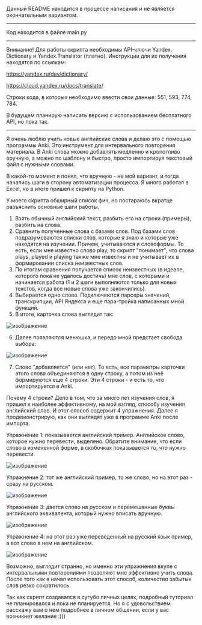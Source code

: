 Данный README находится в процессе написания и не является окончательным вариантом.

***

Код находится в файле main.py

***

Внимание! Для работы скрипта необходимы API-ключи Yandex. Dictionary и Yandex.Translator (платно). Инструкции для их получения находятся по ссылкам:

https://yandex.ru/dev/dictionary/

https://cloud.yandex.ru/docs/translate/

Строки кода, в которых необходимо ввести свои данные: 551, 593, 774, 784.

В будущем планирую написать версию с использованием бесплатного API, но пока так.

***

Я очень люблю учить новые английские слова и делаю это с помощью программы Anki. Это инструмент для интервального повторения материала. В Anki слова можно добавлять медленно и кропотливо вручную, а можно по шаблону и быстро, просто импортируя текстовый файл с нужными словами.

В какой-то момент я понял, что вручную - не мой вариант, и тогда начались шаги в сторону автоматизации процесса. Я много работал в Excel, но в итоге пришел к скрипту на Python.

У моего скрипта обширный список фич, но постараюсь вкратце разъяснить основные шаги работы.

1. Взять обычный английский текст, разбить его на строки (примеры), разбить на слова.
2. Сравнить полученные слова с базами слов. Под базами слов подразумеваются списки слов, которые я знаю и которые уже находятся на изучении. Причем, учитываются и словоформы. То есть, если мне известно слово play, то скрипт "понимает", что слова plays, played и playing также мне известны и не учитывает их в формировании списка неизвестных слов.
3. По итогам сравнения получается список неизвестных (в идеале, которого пока не удалось достичь) мне слов, с которыми и начинается работа (1 и 2 шаги выполняются только для новых текстов, когда все новые слова уже закончились).
4. Выбирается одно слово. Подключаются парсеры значений, транскрипции, API Яндекса и еще пара-тройка написанных мной функций.
5. В итоге, карточка слова выглядит так:

![изображение](https://user-images.githubusercontent.com/71543252/185357058-b2db4d59-77aa-4c9a-ac36-81804c627319.png)

6. Далее появляются менюшка, и передо мной предстает свобода выбора:

![изображение](https://user-images.githubusercontent.com/71543252/185353855-41ea881f-5fb9-41da-bc08-79ea729499e0.png)

7. Слово "добавляется" (или нет). То есть, все параметры карточки этого слова объединяются в одну строку, а потом из неё формируются еще 4 строки. Эти 4 строки - и есть то, что импортируется в Anki.

Почему 4 строки? Дело в том, что за много лет изучения слов, я пришел к наиболее эффективному, на мой взгляд, способу изучения английский слов. И этот способ содержит 4 упражнения. Далее я продемонстрирую, как они выглядят уже в программе Anki после импорта.

Упражнение 1: показывается английский пример. Английское слово, которое нужно перевести, выделено. Обратите внимание, что если слово в измененной форме, в скобочках показывается то, что нужно перевести. 

![изображение](https://user-images.githubusercontent.com/71543252/185357625-a14f5fd0-2da2-4036-97f4-4a87e0cf40fb.png)

Упражнение 2: тот же английский пример, то же слово, но на этот раз - сразу на русском. 

![изображение](https://user-images.githubusercontent.com/71543252/185357844-34ffb726-73fd-4513-927f-e86423c0264a.png)

Упражнение 3: дается слово на русском и перемешанные буквы английского эквивалента, который нужно вписать вручную.

![изображение](https://user-images.githubusercontent.com/71543252/185359387-a8e8dd58-3394-4c9d-a122-6c226e32adc1.png)

Упражнение 4: на этот раз уже переведенный на русский язык пример, а вот слово в нем на английском.

![изображение](https://user-images.githubusercontent.com/71543252/185359922-3fae00f6-6c58-45d6-8e6a-d83b3576b7e0.png)

Возможно, выглядит странно, но именно эти упражнения вкупе с интервальными повторениями позволяют мне эффективно учить слова. После того как я начал использовать этот способ, количество забытых слов резко сократилось.

Так как скрипт создавался в сугубо личных целях, подробный туториал не планировался и пока не планируется. Но я с удовольствием расскажу вам о нем подробнее в личном общении, если у вас возникнет желание :)))
